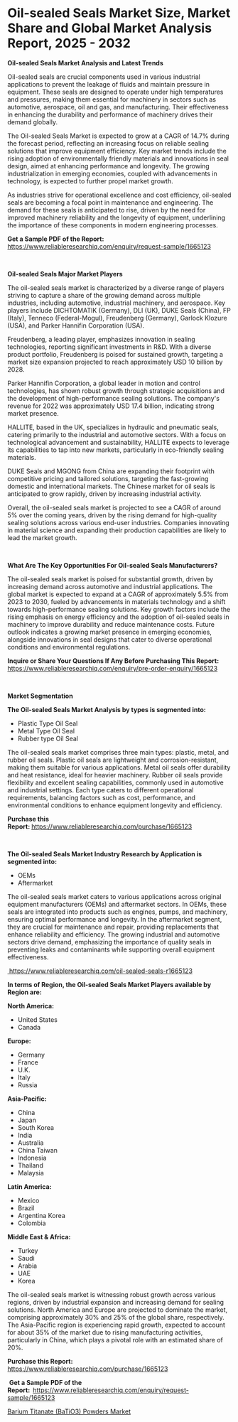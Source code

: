 <p><h1>Oil-sealed Seals Market Size, Market Share and Global Market Analysis Report, 2025 - 2032</h1></p><p><strong>Oil-sealed Seals Market Analysis and Latest Trends</strong></p>
<p><p>Oil-sealed seals are crucial components used in various industrial applications to prevent the leakage of fluids and maintain pressure in equipment. These seals are designed to operate under high temperatures and pressures, making them essential for machinery in sectors such as automotive, aerospace, oil and gas, and manufacturing. Their effectiveness in enhancing the durability and performance of machinery drives their demand globally.</p><p>The Oil-sealed Seals Market is expected to grow at a CAGR of 14.7% during the forecast period, reflecting an increasing focus on reliable sealing solutions that improve equipment efficiency. Key market trends include the rising adoption of environmentally friendly materials and innovations in seal design, aimed at enhancing performance and longevity. The growing industrialization in emerging economies, coupled with advancements in technology, is expected to further propel market growth.</p><p>As industries strive for operational excellence and cost efficiency, oil-sealed seals are becoming a focal point in maintenance and engineering. The demand for these seals is anticipated to rise, driven by the need for improved machinery reliability and the longevity of equipment, underlining the importance of these components in modern engineering processes.</p></p>
<p><strong>Get a Sample PDF of the Report:&nbsp;</strong> <a href="https://www.reliableresearchiq.com/enquiry/request-sample/1665123?utm_campaign=3058&utm_medium=2&utm_source=Github&utm_content=ia&utm_term=02042025&utm_id=oil-sealed-seals">https://www.reliableresearchiq.com/enquiry/request-sample/1665123</a></p>
<p>&nbsp;</p>
<p><strong>Oil-sealed Seals Major Market Players</strong></p>
<p><p>The oil-sealed seals market is characterized by a diverse range of players striving to capture a share of the growing demand across multiple industries, including automotive, industrial machinery, and aerospace. Key players include DICHTOMATIK (Germany), DLI (UK), DUKE Seals (China), FP (Italy), Tenneco (Federal-Mogul), Freudenberg (Germany), Garlock Klozure (USA), and Parker Hannifin Corporation (USA).</p><p>Freudenberg, a leading player, emphasizes innovation in sealing technologies, reporting significant investments in R&D. With a diverse product portfolio, Freudenberg is poised for sustained growth, targeting a market size expansion projected to reach approximately USD 10 billion by 2028.</p><p>Parker Hannifin Corporation, a global leader in motion and control technologies, has shown robust growth through strategic acquisitions and the development of high-performance sealing solutions. The company's revenue for 2022 was approximately USD 17.4 billion, indicating strong market presence. </p><p>HALLITE, based in the UK, specializes in hydraulic and pneumatic seals, catering primarily to the industrial and automotive sectors. With a focus on technological advancement and sustainability, HALLITE expects to leverage its capabilities to tap into new markets, particularly in eco-friendly sealing materials.</p><p>DUKE Seals and MGONG from China are expanding their footprint with competitive pricing and tailored solutions, targeting the fast-growing domestic and international markets. The Chinese market for oil seals is anticipated to grow rapidly, driven by increasing industrial activity.</p><p>Overall, the oil-sealed seals market is projected to see a CAGR of around 5% over the coming years, driven by the rising demand for high-quality sealing solutions across various end-user industries. Companies innovating in material science and expanding their production capabilities are likely to lead the market growth.</p></p>
<p>&nbsp;</p>
<p><strong>What Are The Key Opportunities For Oil-sealed Seals Manufacturers?</strong></p>
<p><p>The oil-sealed seals market is poised for substantial growth, driven by increasing demand across automotive and industrial applications. The global market is expected to expand at a CAGR of approximately 5.5% from 2023 to 2030, fueled by advancements in materials technology and a shift towards high-performance sealing solutions. Key growth factors include the rising emphasis on energy efficiency and the adoption of oil-sealed seals in machinery to improve durability and reduce maintenance costs. Future outlook indicates a growing market presence in emerging economies, alongside innovations in seal designs that cater to diverse operational conditions and environmental regulations.</p></p>
<p><strong>Inquire or Share Your Questions If Any Before Purchasing This Report:</strong> <a href="https://www.reliableresearchiq.com/enquiry/pre-order-enquiry/1665123?utm_campaign=3058&utm_medium=2&utm_source=Github&utm_content=ia&utm_term=02042025&utm_id=oil-sealed-seals">https://www.reliableresearchiq.com/enquiry/pre-order-enquiry/1665123</a></p>
<p>&nbsp;</p>
<p><strong>Market Segmentation</strong></p>
<p><strong>The Oil-sealed Seals Market Analysis by types is segmented into:</strong></p>
<p><ul><li>Plastic Type Oil Seal</li><li>Metal Type Oil Seal</li><li>Rubber type Oil Seal</li></ul></p>
<p><p>The oil-sealed seals market comprises three main types: plastic, metal, and rubber oil seals. Plastic oil seals are lightweight and corrosion-resistant, making them suitable for various applications. Metal oil seals offer durability and heat resistance, ideal for heavier machinery. Rubber oil seals provide flexibility and excellent sealing capabilities, commonly used in automotive and industrial settings. Each type caters to different operational requirements, balancing factors such as cost, performance, and environmental conditions to enhance equipment longevity and efficiency.</p></p>
<p><strong>Purchase this Report:&nbsp;</strong><a href="https://www.reliableresearchiq.com/purchase/1665123?utm_campaign=3058&utm_medium=2&utm_source=Github&utm_content=ia&utm_term=02042025&utm_id=oil-sealed-seals">https://www.reliableresearchiq.com/purchase/1665123</a></p>
<p>&nbsp;</p>
<p><strong>The Oil-sealed Seals Market Industry Research by Application is segmented into:</strong></p>
<p><ul><li>OEMs</li><li>Aftermarket</li></ul></p>
<p><p>The oil-sealed seals market caters to various applications across original equipment manufacturers (OEMs) and aftermarket sectors. In OEMs, these seals are integrated into products such as engines, pumps, and machinery, ensuring optimal performance and longevity. In the aftermarket segment, they are crucial for maintenance and repair, providing replacements that enhance reliability and efficiency. The growing industrial and automotive sectors drive demand, emphasizing the importance of quality seals in preventing leaks and contaminants while supporting overall equipment effectiveness.</p></p>
<p><a href="https://www.reliableresearchiq.com/oil-sealed-seals-r1665123?utm_campaign=3058&utm_medium=2&utm_source=Github&utm_content=ia&utm_term=02042025&utm_id=oil-sealed-seals">&nbsp;https://www.reliableresearchiq.com/oil-sealed-seals-r1665123</a></p>
<p><strong>In terms of Region, the Oil-sealed Seals Market Players available by Region are:</strong></p>
<p>
    <p> <strong> North America: </strong>
        <ul>
            <li>United States</li>
            <li>Canada</li>
        </ul>
        </p> 
    <p> <strong> Europe: </strong>
        <ul>
            <li>Germany</li>
            <li>France</li>
            <li>U.K.</li>
            <li>Italy</li>
            <li>Russia</li>
        </ul>
        </p> 
    <p> <strong> Asia-Pacific: </strong>
        <ul>
            <li>China</li>
            <li>Japan</li>
            <li>South Korea</li>
            <li>India</li>
            <li>Australia</li>
            <li>China Taiwan</li>
            <li>Indonesia</li>
            <li>Thailand</li>
            <li>Malaysia</li>
        </ul>
        </p> 
    <p> <strong> Latin America: </strong>
        <ul>
            <li>Mexico</li>
            <li>Brazil</li>
            <li>Argentina Korea</li>
            <li>Colombia</li>
        </ul>
        </p> 
    <p> <strong> Middle East & Africa: </strong>
        <ul>
            <li>Turkey</li>
            <li>Saudi</li>
            <li>Arabia</li>
            <li>UAE</li>
            <li>Korea</li>
        </ul>
    </p>
    </p>
<p><p>The oil-sealed seals market is witnessing robust growth across various regions, driven by industrial expansion and increasing demand for sealing solutions. North America and Europe are projected to dominate the market, comprising approximately 30% and 25% of the global share, respectively. The Asia-Pacific region is experiencing rapid growth, expected to account for about 35% of the market due to rising manufacturing activities, particularly in China, which plays a pivotal role with an estimated share of 20%.</p></p>
<p><strong>Purchase this Report: </strong><a href="https://www.reliableresearchiq.com/purchase/1665123?utm_campaign=3058&utm_medium=2&utm_source=Github&utm_content=ia&utm_term=02042025&utm_id=oil-sealed-seals">https://www.reliableresearchiq.com/purchase/1665123</a></p>
<p>&nbsp;<strong>Get a Sample PDF of the Report:&nbsp;&nbsp;</strong><a href="https://www.reliableresearchiq.com/enquiry/request-sample/1665123?utm_campaign=3058&utm_medium=2&utm_source=Github&utm_content=ia&utm_term=02042025&utm_id=oil-sealed-seals">https://www.reliableresearchiq.com/enquiry/request-sample/1665123</a></p>
<p><strong></strong></p>
<p><p><a href="https://github.com/beroxiluwaya/Market-Research-Report-List-1/blob/main/barium-titanate-batio3-powders-market.md?utm_campaign=3058&utm_medium=2&utm_source=Github&utm_content=ia&utm_term=02042025&utm_id=oil-sealed-seals">Barium Titanate (BaTiO3) Powders Market</a></p></p>